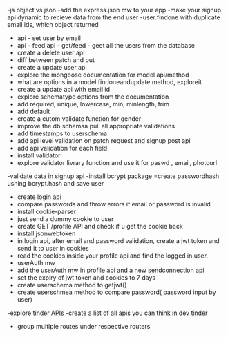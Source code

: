 -js object vs json 
-add the express.json mw to your app
-make your signup api dynamic to recieve data from the end user
-user.findone with duplicate email ids, which object returned
- api - set user by email
- api - feed api - get/feed - geet all the users from the database
- create a delete user api
- diff between patch and put 
- create a update user api
- explore the mongoose documentation for model api/method
- what are options in a model.findoneandupdate method, exploreit 
- create a update api with email id
- explore schematype options from the documentation
- add required, unique, lowercase, min, minlength, trim
- add default
- create a cutom validate function for gender
- improve the db schemaa pull all appropriate validations
- add timestamps to userschema
- add api level validation on patch request and signup post api
- add api validation for each field 
- install validator
- explore validator livrary function and use it for paswd , email, photourl

-validate data in signup api
-install bcrypt package
=create passwordhash usning bcrypt.hash and save user 
- create login api
- compare passwords and throw errors if email or password is invalid
- install cookie-parser
- just send a dummy cookie to user
- create GET /profile API and check if u get the  cookie back
- install jsonwebtoken
- in login api, after email and password validation, create a jwt token and send it to user in cookies
- read the cookies inside your profile api and find the logged in user.
- userAuth mw
- add the userAuth mw in profile api and a new sendconnection api
- set the expiry of jwt token and cookies to 7 days
- create userschema method to getjwt()
- create userschmea method to compare password( password input by user)

-explore tinder APIs
-create a list of all apis you can think in dev tinder
- group multiple routes under respective routers